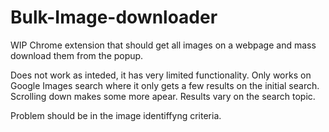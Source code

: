 # Bulk-Image-downloader

WIP
Chrome extension that should get all images on a webpage and mass download them from the popup.

Does not work as inteded, it has very limited functionality.
Only works on Google Images search where it only gets a few results on the initial search.
Scrolling down makes some more apear. Results vary on the search topic.

Problem should be in the image identiffyng criteria. 
